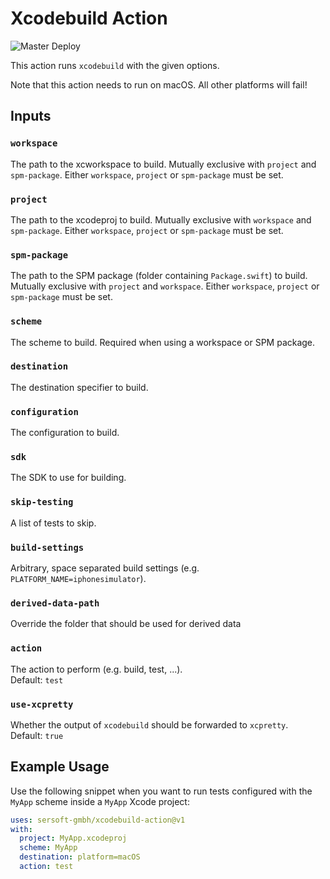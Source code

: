 # Xcodebuild Action

![Master Deploy](https://github.com/sersoft-gmbh/xcodebuild-action/workflows/Master%20Deploy/badge.svg)

This action runs `xcodebuild` with the given options.

Note that this action needs to run on macOS. All other platforms will fail!

## Inputs

### `workspace`

The path to the xcworkspace to build. Mutually exclusive with `project` and `spm-package`.  Either `workspace`, `project` or `spm-package` must be set.

### `project`

The path to the xcodeproj to build. Mutually exclusive with `workspace` and `spm-package`.  Either `workspace`, `project` or `spm-package` must be set.

### `spm-package`

The path to the SPM package (folder containing `Package.swift`) to build. Mutually exclusive with `project` and `workspace`. Either `workspace`, `project` or `spm-package` must be set.

### `scheme`

The scheme to build. Required when using a workspace or SPM package.

### `destination`

The destination specifier to build.

### `configuration`

The configuration to build.

### `sdk`

The SDK to use for building.

### `skip-testing`

A list of tests to skip.

### `build-settings`

Arbitrary, space separated build settings (e.g. `PLATFORM_NAME=iphonesimulator`).

### `derived-data-path`

Override the folder that should be used for derived data

### `action`

The action to perform (e.g. build, test, ...).<br/>
Default: `test`

### `use-xcpretty`

Whether the output of `xcodebuild` should be forwarded to `xcpretty`.<br/>
Default: `true`

## Example Usage

Use the following snippet when you want to run tests configured with the `MyApp` scheme inside a `MyApp` Xcode project:
```yaml
uses: sersoft-gmbh/xcodebuild-action@v1
with:
  project: MyApp.xcodeproj
  scheme: MyApp
  destination: platform=macOS
  action: test
```
